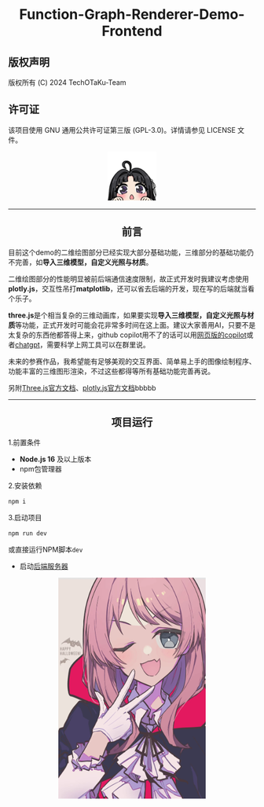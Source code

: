 # <center> Function-Graph-Renderer-Demo-Frontend

## 版权声明

版权所有 (C) 2024 TechOTaKu-Team

## 许可证

该项目使用 GNU 通用公共许可证第三版 (GPL-3.0)。详情请参见 LICENSE 文件。

<center> <img src="./public/486.1-done.png" width="100" height="100"> </center>

---
## <center> 前言
目前这个demo的二维绘图部分已经实现大部分基础功能，三维部分的基础功能仍不完善，如**导入三维模型，自定义光照与材质**。

二维绘图部分的性能明显被前后端通信速度限制，故正式开发时我建议考虑使用**plotly.js**，交互性吊打**matplotlib**，还可以省去后端的开发，现在写的后端就当看个乐子。

**three.js**是个相当复杂的三维动画库，如果要实现**导入三维模型，自定义光照与材质**等功能，正式开发时可能会花非常多时间在这上面。建议大家善用AI，只要不是太复杂的东西他都答得上来，github copilot用不了的话可以用[网页版的copilot](https://copilot.microsoft.com/)或者[chatgpt](https://chatgpt.com/)，需要科学上网工具可以在群里说。

未来的参赛作品，我希望能有足够美观的交互界面、简单易上手的图像绘制程序、功能丰富的三维图形渲染，不过这些都得等所有基础功能完善再说。

另附[Three.js官方文档](https://threejs.org/docs/index.html#manual/zh/introduction/Creating-a-scene)、[plotly.js官方文档](https://plotly.com/javascript/getting-started/)bbbbb

---
## <center> 项目运行
1.前置条件
- **Node.js 16** 及以上版本
- npm包管理器

2.安装依赖
```sh
npm i
```

3.启动项目
```sh
npm run dev
```
或直接运行NPM脚本`dev`
- 启动[后端服务器](https://github.com/FOV-RGT/Function-Graph-Renderer-Demo-Backend)

<center> <img src="./public/IMG_4007.PNG" width="300" height="450" title> </center>

